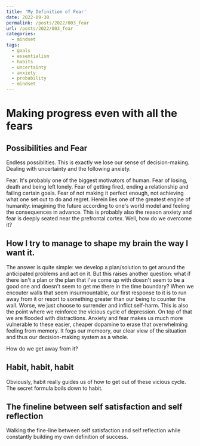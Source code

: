 ```yaml
---
title: 'My Definition of Fear'
date: 2022-09-30
permalink: /posts/2022/003_fear
url: /posts/2022/003_fear
categories: 
  - mindset
tags:
  - goals
  - essentialism
  - habits
  - uncertainty
  - anxiety
  - probability
  - mindset
---
```

# Making progress even with all the fears
## Possibilities and Fear
Endless possiblities. This is exactly we lose our sense of decision-making. Dealing with uncertainty and the following anxiety.

Fear. It's probably one of the biggest motivators of human. Fear of losing, death and being left lonely. Fear of getting fired, ending a relationship and failing certain goals. Fear of not making it perfect enough, not achieving what one set out to do and regret. Herein lies one of the greatest engine of humanity: imagining the future according to one's world model and feeling the consequences in advance. This is probably also the reason anxiety and fear is deeply seated near the prefrontal cortex.
Well, how do we overcome it? 

## How I try to manage to shape my brain the way I want it.
The answer is quite simple: we develop a plan/solution to get around the anticipated problems and act on it. But this raises another question: what if there isn't a plan or the plan that I've come up with doesn't seem to be a good one and doesn't seem to get me there in the time boundary? When we encouter walls that seem insurmountable, our first response to it is to run away from it or resort to something greater than our being to counter the wall. Worse, we just choose to surrender and inflict self-harm. This is also the point where we reinforce the vicious cycle of depression. 
On top of that we are flooded with distractions. Anxiety and fear makes us much more vulnerable to these easier, cheaper dopamine to erase that overwhelming feeling from memory. It fogs our memeory, our clear view of the situation and thus our decision-making system as a whole.

How do we get away from it?

## Habit, habit, habit
Obviously, habit really guides us of how to get out of these vicious cycle. The secret formula boils down to habit.

## The fineline between self satisfaction and self reflection
Walking the fine-line between self satisfaction and self reflection while constantly building my own definition of success.
